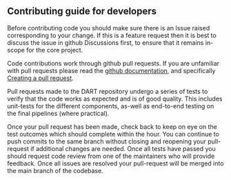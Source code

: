## Contributing guide for developers

Before contributing code you should make sure there is an Issue raised
corresponding to your change. If this is a feature request then it is best to
discuss the issue in github Discussions first, to ensure that it remains
in-scope for the core project.

Code contributions work through github pull requests. If you are unfamiliar with
pull requests please read the [github documentation](https://docs.github.com/en),
and specifically
[Creating a pull request](https://docs.github.com/en/pull-requests/collaborating-with-pull-requests/proposing-changes-to-your-work-with-pull-requests/creating-a-pull-request).

Pull requests made to the DART repository undergo a series of tests to
verify that the code works as expected and is of good quality. This includes unit-tests
for the different components, as-well as end-to-end testing on the
final pipelines (where practical).

Once your pull request has been made, check back to keep on eye on the test
outcomes which should complete within the hour.
You can continue to push commits to the same branch without closing
and reopening your pull-request if additional changes are needed. Once all tests
have passed you should request code review from one of the maintainers who will
provide feedback. Once all issues are resolved your pull-request will be merged
into the main branch of the codebase.

